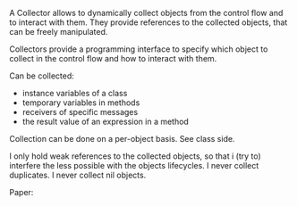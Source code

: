 A Collector allows to dynamically collect objects from the control flow and to interact with them. They provide references to the collected objects, that can be freely manipulated.

Collectors provide a programming interface to specify which object to collect in the control flow and how to interact with them.

Can be collected:
- instance variables of a class 
- temporary variables in methods
- receivers of specific messages
- the result value of an expression in a method

Collection can be done on a per-object basis. See class side.

I only hold weak references to the collected objects, so that i (try to) interfere the less possible with the objects lifecycles. I never collect duplicates. I never collect nil objects.

Paper: <todo> 